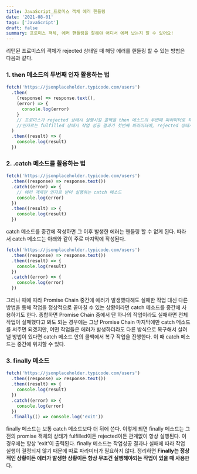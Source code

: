 ```yaml
---
title: JavaScript_프로미스 객체 에러 핸들링
date: '2021-08-01'
tags: ['JavaScript']
draft: false
summary: 프로미스 객체, 에러 핸들링을 잘해야 어디서 에러 났는지 알 수 있어요!
---
```


리턴된 프로미스의 객체가 rejected 상태일 때 해당 에러를 핸들링 할 수 있는 방법은 다음과 같다.

### 1. then 메소드의 두번째 인자 활용하는 법

```js
fetch('https://jsonplaceholder.typicode.com/users')
  .then(
    (response) => response.text(),
    (error) => {
      console.log(error)
    }
    // 프로미스가 rejected 상태시 실행시킬 콜백을 then 메소드의 두번째 파라미터로 작성한다.
    //인자로는 fulfilled 상태시 작업 성공 결과가 첫번째 파라미터에, rejected 상태시 작업 실패 결과가 두번째 파라미터에 들어간다.
  )
  .then((result) => {
    console.log(result)
  })
```

### 2. .catch 메소드를 활용하는 법

```js
fetch('https://jsonplaceholder.typicode.com/users')
  .then((response) => response.text())
  .catch((error) => {
    // 에러 객체만 인자로 받아 실행하는 catch 메소드
    console.log(error)
  })
  .then((result) => {
    console.log(result)
  })
```

catch 메소드를 중간에 작성하면 그 이후 발생한 에러는 핸들링 할 수 없게 된다. 따라서 catch 메소드는 아래와 같이 주로 마지막에 작성된다.

```js
fetch('https://jsonplaceholder.typicode.com/users')
  .then((response) => response.text())
  .then((result) => {
    console.log(result)
  })
  .catch((error) => {
    console.log(error)
  })
```

그러나 때에 따라 Promise Chain 중간에 에러가 발생했다해도 실패한 작업 대신 다른 방법을 통해 작업을 정상적으로 끝마칠 수 있는 상황이라면 catch 메소드를 중간에 사용하기도 한다. 종합하면 Promise Chain 중에서 단 하나의 작업이라도 실패하면 전체 작업이 실패했다고 봐도 되는 경우에는 그냥 Promise Chain 마지막에만 catch 메소드를 써주면 되겠지만, 어떤 작업들은 에러가 발생하더라도 다른 방식으로 복구해서 살려낼 방법이 있다면 catch 메소드 안의 콜백에서 복구 작업을 진행한다. 이 때 catch 메소드는 중간에 위치할 수 있다.

### 3. finally 메소드

```js
fetch('https://jsonplaceholder.typicode.com/users')
  .then((response) => response.text())
  .then((result) => {
    console.log(result)
  })
  .catch((error) => {
    console.log(error)
  })
  .finally(() => console.log('exit'))
```

finally 메소드는 보통 catch 메소드보다 더 뒤에 쓴다. 이렇게 되면 finally 메소드는 그전의 promise 객체의 상태가 fulfilled이든 rejected이든 관계없이 항상 실행된다. 이 경우에는 항상 'exit'이 출력된다. finally 메소드는 작업성공 결과나 실패에 따라 작업 실행이 결정되지 않기 때문에 따로 파라미터가 필요하지 않다. 정리하면 **Finally는 정상적인 상황이든 에러가 발생한 상황이든 항상 무조건 실행해야되는 작업이 있을 때 사용**한다.
